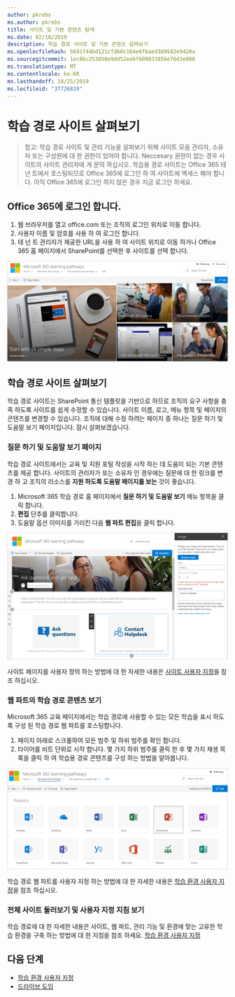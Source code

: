 ```yaml
---
author: pkrebs
ms.author: pkrebs
title: 사이트 및 기본 콘텐츠 탐색
ms.date: 02/10/2019
description: 학습 경로 사이트 및 기본 콘텐츠 살펴보기
ms.openlocfilehash: 5691f44bd121cfdb0c164e6f6aed389582e9420a
ms.sourcegitcommit: 1ec8bc253850e9dd52eebf609033856e76d3e908
ms.translationtype: MT
ms.contentlocale: ko-KR
ms.lasthandoff: 10/25/2019
ms.locfileid: "37726819"
---
```

# <a name="explore-the-learning-pathways-site"></a>학습 경로 사이트 살펴보기

> 참고: 학습 경로 사이트 및 관리 기능을 살펴보기 위해 사이트 모음 관리자, 소유자 또는 구성원에 대 한 권한이 있어야 합니다. Neccesary 권한이 없는 경우 사이트의 사이트 관리자에 게 문의 하십시오. 학습용 경로 사이트는 Office 365 테 넌 트에서 호스팅되므로 Office 365에 로그인 하 여 사이트에 액세스 해야 합니다. 아직 Office 365에 로그인 하지 않은 경우 지금 로그인 하세요. 

## <a name="sign-in-to-office-365"></a>Office 365에 로그인 합니다. 

1.  웹 브라우저를 열고 office.com 또는 조직의 로그인 위치로 이동 합니다. 
2.  사용자 이름 및 암호를 사용 하 여 로그인 합니다.
3.  테 넌 트 관리자가 제공한 URL을 사용 하 여 사이트 위치로 이동 하거나 Office 365 홈 페이지에서 SharePoint를 선택한 후 사이트를 선택 합니다. 

![cg-introducing-.png](media/cg-introducing.png)

## <a name="explore-the-learning-pathways-site"></a>학습 경로 사이트 살펴보기

학습 경로 사이트는 SharePoint 통신 템플릿을 기반으로 하므로 조직의 요구 사항을 충족 하도록 사이트를 쉽게 수정할 수 있습니다. 사이트 이름, 로고, 메뉴 항목 및 페이지의 콘텐츠를 변경할 수 있습니다. 조직에 대해 수정 하려는 페이지 중 하나는 질문 하기 및 도움말 보기 페이지입니다. 잠시 살펴보겠습니다.

### <a name="view-the-ask-questions-and-get-help-page"></a>질문 하기 및 도움말 보기 페이지

학습 경로 사이트에서는 교육 및 지원 포털 작성을 시작 하는 데 도움이 되는 기본 콘텐츠를 제공 합니다. 사이트의 관리자가 또는 소유자 인 경우에는 질문에 대 한 링크를 변경 하 고 조직의 리소스를 **지원 하도록 도움말 페이지를 보는** 것이 좋습니다. 

1.  Microsoft 365 학습 경로 홈 페이지에서 **질문 하기 및 도움말 보기** 메뉴 항목을 클릭 합니다.
2.  **편집** 단추를 클릭합니다.
3.  도움말 옵션 이미지를 가리킨 다음 **웹 파트 편집**을 클릭 합니다.

![cg-edithelp-.png](media/cg-edithelp.png)

사이트 페이지를 사용자 정의 하는 방법에 대 한 자세한 내용은 [사이트 사용자 지정](custom_edithelp.md)을 참조 하십시오.

### <a name="view-the-learning-pathways-content-in-the-web-part"></a>웹 파트의 학습 경로 콘텐츠 보기
Microsoft 365 교육 페이지에서는 학습 경로에 사용할 수 있는 모든 학습을 표시 하도록 구성 된 학습 경로 웹 파트를 호스팅합니다. 

1. 페이지 아래로 스크롤하여 모든 범주 및 하위 범주를 확인 합니다.
2. 타이어를 비트 단위로 시작 합니다. 몇 가지 하위 범주를 클릭 한 후 몇 가지 재생 목록을 클릭 하 여 학습용 경로 콘텐츠를 구성 하는 방법을 알아봅니다. 

![cg-gotoall-.png](media/cg-gotoall.png)

학습 경로 웹 파트를 사용자 지정 하는 방법에 대 한 자세한 내용은 [학습 환경 사용자 지정](custom_overview.md)을 참조 하십시오.

### <a name="get-a-complete-site-tour-and-customization-guidance"></a>전체 사이트 둘러보기 및 사용자 지정 지침 보기
학습 경로에 대 한 자세한 내용은 사이트, 웹 파트, 관리 기능 및 환경에 맞는 고유한 학습 환경을 구축 하는 방법에 대 한 지침을 참조 하세요. [학습 환경 사용자 지정](custom_overview.md)

## <a name="next-steps"></a>다음 단계
- [학습 환경 사용자 지정](custom_overview.md)
- [드라이브 도입](driveadoption.md) 
